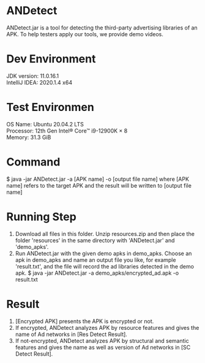 # ANDetect
ANDetect.jar is a tool for detecting the third-party advertising libraries of an APK. To help testers apply our tools, we provide demo videos. 

# Dev Environment
JDK version: 11.0.16.1
</br>IntelliJ IDEA: 2020.1.4 x64

# Test Environmen
OS Name: Ubuntu 20.04.2 LTS
</br>Processor: 12th Gen Intel® Core™ i9-12900K × 8 
</br>Memory: 31.3 GiB

# Command
$ java -jar ANDetect.jar -a [APK name] -o [output file name]
where [APK name] refers to the target APK and the result will be written to [output file name] 

# Running Step
1. Download all files in this folder. Unzip resources.zip and then place the folder 'resources' in the same directory with 'ANDetect.jar' and 'demo_apks'.
2. Run ANDetect.jar with the given demo apks in demo_apks. Choose an apk in demo_apks and name an output file you like, for example 'result.txt', and the file will record the ad libraries detected in the demo apk.
$ java -jar ANDetect.jar -a demo_apks/encrypted_ad.apk -o result.txt

# Result
1. [Encrypted APK] presents the APK is encrypted or not.
2. If encrypted, ANDetect analyzes APK by resource features and gives the name of Ad networks in [Res Detect Result].
3. If not-encrypted, ANDetect analyzes APK by structural and semantic features and gives the name as well as version of Ad networks in [SC Detect Result].
